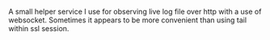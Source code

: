 A small helper service I use for observing live log file over http with a use of websocket.
Sometimes it appears to be more convenient than using tail within ssl session.